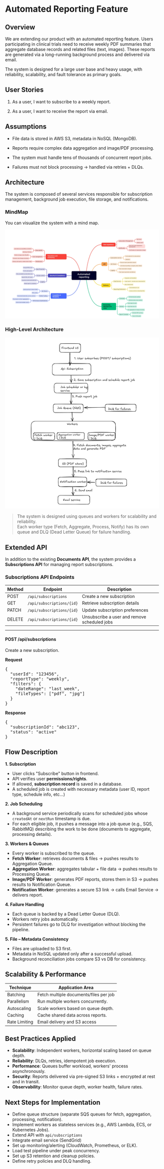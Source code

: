 # Automated Reporting Feature
## Overview

We are extending our product with an automated reporting feature. Users participating in clinical trials need to receive weekly PDF summaries that aggregate database records and related files (text, images). These reports are generated via a long-running background process and delivered via email.

The system is designed for a large user base and heavy usage, with reliability, scalability, and fault tolerance as primary goals.

## User Stories

 1. As a user, I want to subscribe to a weekly report.

 2. As a user, I want to receive the report via email.

## Assumptions

 - File data is stored in AWS S3, metadata in NoSQL (MongoDB).

 - Reports require complex data aggregation and image/PDF processing.

 - The system must handle tens of thousands of concurrent report jobs.

 - Failures must not block processing → handled via retries + DLQs.

## Architecture

The system is composed of several services responsible for subscription management, background job execution, file storage, and notifications.

### MindMap

You can visualize the system with a mind map.

![Mind map](docs/Automated%20Reporting%20mind%20map.jpg)

### High-Level Architecture

![High level architecture](docs/High%20Level%20architecture%20diagram.jpg)

> The system is designed using queues and workers for scalability and reliability.  
> Each worker type (Fetch, Aggregate, Process, Notify) has its own queue and DLQ (Dead Letter Queue) for failure handling.  


## Extended API

In addition to the existing **Documents API**, the system provides a **Subscriptions API** for managing report subscriptions.

### Subscriptions API Endpoints

| Method | Endpoint                        | Description                                 |
|--------|---------------------------------|---------------------------------------------|
| POST   | `/api/subscriptions`            | Create a new subscription                   |
| GET    | `/api/subscriptions/{id}`       | Retrieve subscription details               |
| PATCH  | `/api/subscriptions/{id}`       | Update subscription preferences             |
| DELETE | `/api/subscriptions/{id}`       | Unsubscribe a user and remove scheduled jobs|

---

#### POST /api/subscriptions
Create a new subscription.  

**Request**
<pre>{
  "userId": "123456",
  "reportType": "weekly",
  "filters": {
    "dateRange": "last_week",
    "fileTypes": ["pdf", "jpg"]
  }
}
</pre>
**Response**
<pre>{
  "subscriptionId": "abc123",
  "status": "active"
}
</pre>


## Flow Description

**1. Subscription**

  - User clicks "Subscribe" button in frontend.
  - API verifies user **permissions/rights**.
  - If allowed, **subscription record** is saved in a database.
  - A scheduled job is created with necessary metadata (user ID, report type, schedule info, etc...)

**2. Job Scheduling**

  - A background service periodically scans for scheduled jobs whose `createdAt` or `nextRun` timestamp is due.
  - For each eligible job, it pushes a message into a job queue (e.g., SQS, RabbitMQ) describing the work to be done (documents to aggregate, processing details).

**3. Workers & Queues**
  - Every worker is subscribed to the queue.
  - **Fetch Worker**: retrieves documents & files → pushes results to Aggregation Queue.
  - **Aggregation Worker**: aggregates tabular + file data → pushes results to Processing Queue.
  - **Image/PDF Worker**: generates PDF reports, stores them in S3 → pushes results to Notification Queue.
  - **Notification Worker**: generates a secure S3 link → calls Email Service → delivers report.

**4. Failure Handling**

  - Each queue is backed by a Dead Letter Queue (DLQ).
  - Workers retry jobs automatically.
  - Persistent failures go to DLQ for investigation without blocking the pipeline.

**5. File – Metadata Consistency**

  - Files are uploaded to S3 first.
  - Metadata in NoSQL updated only after a successful upload.
  - Background reconciliation jobs compare S3 vs DB for consistency.

## Scalability & Performance

| Technique     | Application Area                       |
|---------------|----------------------------------------|
| Batching      | Fetch multiple documents/files per job |
| Parallelism   | Run multiple workers concurrently.     |
| Autoscaling   | Scale workers based on queue depth.    |
| Caching       | Cache shared data across reports.      |
| Rate Limiting | Email delivery and S3 access           |


## Best Practices Applied

 - **Scalability**: Independent workers, horizontal scaling based on queue depth.
 - **Reliability**: DLQs, retries, idempotent job execution.
 - **Performance**: Queues buffer workload, workers' process asynchronously.
 - **Security**: Reports delivered via pre-signed S3 links + encrypted at rest and in transit.
 - **Observability**: Monitor queue depth, worker health, failure rates.

## Next Steps for Implementation

 - Define queue structure (separate SQS queues for fetch, aggregation, processing, notification).
 - Implement workers as stateless services (e.g., AWS Lambda, ECS, or Kubernetes Jobs).
 - Extend API with `api/subscriptions`
 - Integrate email service (SendGrid)
 - Set up monitoring/alerting (CloudWatch, Prometheus, or ELK).
 - Load test pipeline under peak concurrency.
 - Set up S3 retention and cleanup policies.
 - Define retry policies and DLQ handling.
